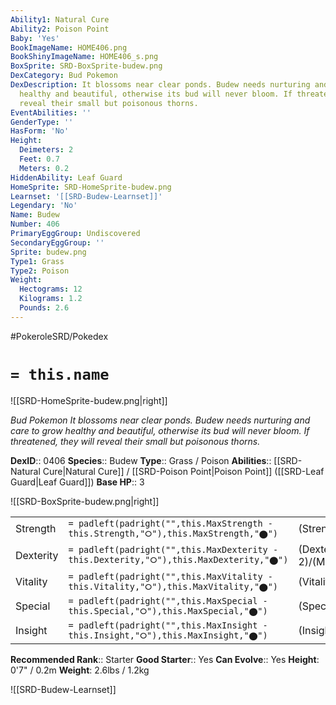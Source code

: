 ```yaml
---
Ability1: Natural Cure
Ability2: Poison Point
Baby: 'Yes'
BookImageName: HOME406.png
BookShinyImageName: HOME406_s.png
BoxSprite: SRD-BoxSprite-budew.png
DexCategory: Bud Pokemon
DexDescription: It blossoms near clear ponds. Budew needs nurturing and care to grow
  healthy and beautiful, otherwise its bud will never bloom. If threatened, they will
  reveal their small but poisonous thorns.
EventAbilities: ''
GenderType: ''
HasForm: 'No'
Height:
  Deimeters: 2
  Feet: 0.7
  Meters: 0.2
HiddenAbility: Leaf Guard
HomeSprite: SRD-HomeSprite-budew.png
Learnset: '[[SRD-Budew-Learnset]]'
Legendary: 'No'
Name: Budew
Number: 406
PrimaryEggGroup: Undiscovered
SecondaryEggGroup: ''
Sprite: budew.png
Type1: Grass
Type2: Poison
Weight:
  Hectograms: 12
  Kilograms: 1.2
  Pounds: 2.6
---
```


#PokeroleSRD/Pokedex

# `= this.name`

![[SRD-HomeSprite-budew.png|right]]

*Bud Pokemon*
*It blossoms near clear ponds. Budew needs nurturing and care to grow healthy and beautiful, otherwise its bud will never bloom. If threatened, they will reveal their small but poisonous thorns.*

**DexID**:: 0406
**Species**:: Budew
**Type**:: Grass / Poison
**Abilities**:: [[SRD-Natural Cure|Natural Cure]] / [[SRD-Poison Point|Poison Point]] ([[SRD-Leaf Guard|Leaf Guard]])
**Base HP**:: 3

![[SRD-BoxSprite-budew.png|right]]

|           |                                                                                        |                                          |
| --------- | -------------------------------------------------------------------------------------- | ---------------------------------------- |
| Strength  | `= padleft(padright("",this.MaxStrength - this.Strength,"⭘"),this.MaxStrength,"⬤")`    | (Strength::1)/(MaxStrength::3)   |
| Dexterity | `= padleft(padright("",this.MaxDexterity - this.Dexterity,"⭘"),this.MaxDexterity,"⬤")` | (Dexterity:: 2)/(MaxDexterity::4) |
| Vitality  | `= padleft(padright("",this.MaxVitality - this.Vitality,"⭘"),this.MaxVitality,"⬤")`    | (Vitality::1)/(MaxVitality::3)   |
| Special   | `= padleft(padright("",this.MaxSpecial - this.Special,"⭘"),this.MaxSpecial,"⬤")`       | (Special::2)/(MaxSpecial::4)     |
| Insight   | `= padleft(padright("",this.MaxInsight - this.Insight,"⭘"),this.MaxInsight,"⬤")`       | (Insight::2)/(MaxInsight::5)     |

**Recommended Rank**:: Starter
**Good Starter**:: Yes
**Can Evolve**:: Yes
**Height**: 0'7" / 0.2m
**Weight**: 2.6lbs / 1.2kg

![[SRD-Budew-Learnset]]